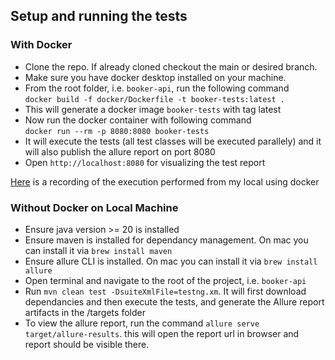 ## Setup and running the tests

### With Docker

* Clone the repo. If already cloned checkout the main or desired branch.
* Make sure you have docker desktop installed on your machine.
* From the root folder, i.e. `booker-api`, run the following command<br>
  ```docker build -f docker/Dockerfile -t booker-tests:latest .```
* This will generate a docker image `booker-tests` with tag latest
* Now run the docker container with following command<br> ```docker run --rm -p 8080:8080 booker-tests```
* It will execute the tests (all test classes will be executed parallely) and it will also publish the allure report on
  port 8080
* Open `http://localhost:8080` for visualizing the test report

[Here](https://drive.google.com/file/d/1gYtQLV4BFSDmIz8zFTkJfp9KL8-FTDHw/view?usp=sharing) is a recording of the execution performed from my local using docker

### Without Docker on Local Machine

* Ensure java version >= 20 is installed
* Ensure maven is installed for dependancy management. On mac you can install it via `brew install maven`
* Ensure allure CLI is installed. On mac you can install it via `brew install allure`
* Open terminal and navigate to the root of the project, i.e. `booker-api`
* Run `mvn clean test -DsuiteXmlFile=testng.xm`. It will first download dependancies and then execute the tests, and
  generate the Allure report artifacts in the /targets folder
* To view the allure report, run the command `allure serve target/allure-results`. this will open the report url in
  browser and report should be visible there.
